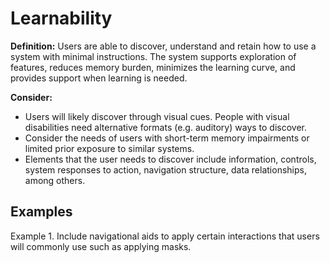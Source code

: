 # Learnability

**Definition:** Users are able to discover, understand and retain how to use a system with minimal instructions. The system supports exploration of features, reduces memory burden, minimizes the learning curve, and provides support when learning is needed.

**Consider:**
* Users will likely discover through visual cues. People with visual disabilities need alternative formats (e.g. auditory) ways to discover. 
* Consider the needs of users with short-term memory impairments or limited prior exposure to similar systems.
* Elements that the user needs to discover include information, controls, system responses to action, navigation structure, data relationships, among others.

## Examples
Example 1. Include navigational aids to apply certain interactions that users will commonly use such as applying masks.
